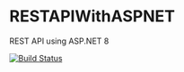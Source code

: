 # RESTAPIWithASPNET
REST API using ASP.NET 8

[![Build Status](https://app.travis-ci.com/renan-hath/RESTAPIWithASPNET.svg?branch=main)](https://app.travis-ci.com/renan-hath/RESTAPIWithASPNET)